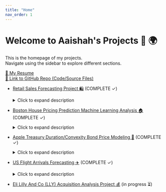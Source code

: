 ```yaml
---
title: "Home"
nav_order: 1
---
```


# Welcome to Aaishah's Projects 🚀 🌍 

This is the homepage of my projects.  
Navigate using the sidebar to explore different sections.

<a href="project1/AaishahAslamResume.pdf" class="btn btn-primary" role="button" target="_blank">📄 My Resume</a>
<br>
<a href="https://github.com/aaishahaslam/projects/tree/main?tab=readme-ov-file" class="btn btn-secondary" role="button" target="_blank">🔗 Link to GitHub Repo (Code/Source Files)</a>

- [Retail Sales Forecasting Project 🛍️](./project1/) (COMPLETE ✓)
  <details>
    <summary>Click to expand description</summary>
    <p>This project investigates which time series model best predicts retail sales in Queensland’s clothing industry using data from the Australian Bureau of Statistics. ETS models were derived based on investigating specific trends and seasonality in the data, and the models were evaluated for their forecasting accuracy. In-sample fit and out-of-sample forecasting were assessed using RMSE, followed by a rolling window cross-validation. Autocorrelation plots were also compared to investigate whether temporal dependence remained in the data.</p>
  </details>

- [Boston House Pricing Prediction Machine Learning Analysis 🏠](./project2/) (COMPLETE ✓)
  <details>
    <summary>Click to expand description</summary>
    <p>This project examines the key factors influencing Boston home prices using machine learning models (KNN algorithm, step-wise regression, random forest). The goal is to understand which factors drive median home values (medv) and to identify the best predictive model. Stepwise and random forest were used for feature selection, while KNN was used to capture nonlinear, data driven patterns to estimate Boston housing prices. 10-fold cross-validation was used to find different values of k and different sets of predictors, helping identify the most accurate KNN configuration for predicting home values.</p>
  </details>
  
- [Apple Treasury Duration/Convexity Bond Price Modeling 🍎](./project4/) (COMPLETE ✓)
  <details>
    <summary>Click to expand description</summary>
    <p>This project graphs the price/yield relationship of an Apple treasury bond maturing in 5/6/2044. Moving the slider displays a sensitivity analysis for rising and falling interest rates at different rates, showing the corresponding duration, convexity, and price movement on the graph. This gives a better understanding of how bond prices react to interest rate changes, and how duration and convexity together provide a more accurate estimate of price sensitivity, especially for larger interest rate movements.</p>
  </details>
  
- [US Flight Arrivals Forecasting ✈️](./project5/) (COMPLETE ✓)
  <details>
    <summary>Click to expand description</summary>
    <p>This project compares the forecasting performance of ARIMA models to predict quarterly international flight arrivals from the US. After identifying structures in the data, the series was differenced to achieve stationarity, enabling effective use of autocorrelation (ACF) and partial autocorrelation (PACF) plots to guide manual ARIMA selection. An automated ARIMA was also used for comparison and performance was evaluated using RMSE on test forecasts and a rolling cross-validation. Forecasts from both models were plotted and their performance compared.</p>
  </details>

- [Eli Lilly And Co (LLY) Acquisition Analysis Project 💰](./project3/) (in progress ⏳)



